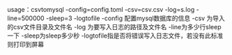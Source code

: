 usage：csvtomysql -config=config.toml -csv=csv.csv -log=s.log -line=500000 -sleep=3 -logtofile
-config 配置mysql数据库的信息
-csv 为导入的csv文件目录及文件名
-log 为要写入日志的路径及文件名
-line为多少行sleep一下
-sleep为sleep多少秒
-logtofile指是否将错误写入日志文件，若没有此标准则打印到屏幕
